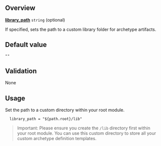 ## Overview

[**library_path**](#) `string` (optional)

If specified, sets the path to a custom library folder for archetype artifacts.

## Default value

`""`

## Validation

None

## Usage

Set the path to a custom directory within your root module.

```hcl
  library_path = "${path.root}/lib"
```

> Important: Please ensure you create the `/lib` directory first within your root module. You can use this custom directory to store all your custom archetype definition templates.

> [//]: # "************************"
> [//]: # "INSERT LINK LABELS BELOW"
> [//]: # "************************"
> [this_page]: # "Link for the current page."

